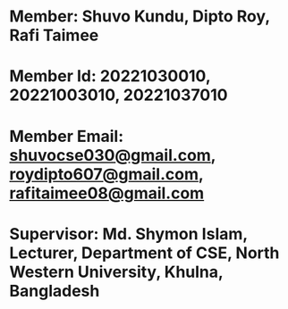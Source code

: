 # Member: Shuvo Kundu, Dipto Roy, Rafi Taimee

# Member Id: 20221030010, 20221003010, 20221037010

# Member Email: shuvocse030@gmail.com, roydipto607@gmail.com, rafitaimee08@gmail.com

# Supervisor: Md. Shymon Islam, Lecturer, Department of CSE, North Western University, Khulna, Bangladesh
